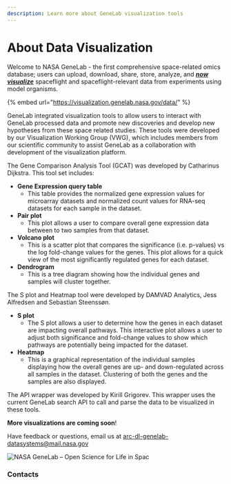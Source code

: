 ```yaml
---
description: Learn more about GeneLab visualization tools
---
```


# About Data Visualization

Welcome to NASA GeneLab - the first comprehensive space-related omics database; users can upload, download, share, store, analyze, and [_**now visualize**_](https://visualization.genelab.nasa.gov/data/) spaceflight and spaceflight-relevant data from experiments using model organisms.

{% embed url="https://visualization.genelab.nasa.gov/data/" %}

GeneLab integrated visualization tools to allow users to interact with GeneLab processed data and promote new discoveries and develop new hypotheses from these space related studies. These tools were developed by our Visualization Working Group (VWG), which includes members from our scientific community to assist GeneLab as a collaboration with development of the visualization platform.

The Gene Comparison Analysis Tool (GCAT) was developed by Catharinus Dijkstra. This tool set includes:

* **Gene Expression query table**
  * This table provides the normalized gene expression values for microarray datasets and normalized count values for RNA-seq datasets for each sample in the dataset.
* **Pair plot**
  * This plot allows a user to compare overall gene expression data between to two samples from that dataset.&#x20;
* **Volcano plot**
  * This is a scatter plot that compares the significance (i.e. p-values) vs the log fold-change values for the genes. This plot allows for a quick view of the most significantly regulated genes for each dataset.
* **Dendrogram**
  * This is a tree diagram showing how the individual genes and samples will cluster together.

The S plot and Heatmap tool were developed by DAMVAD Analytics, Jess Alfredsen and Sebastian Steenssøn.

* **S plot**
  * The S plot allows a user to determine how the genes in each dataset are impacting overall pathways. This interactive plot allows a user to adjust both significance and fold-change values to show which pathways are potentially being impacted for the dataset.
* **Heatmap**
  * This is a graphical representation of the individual samples displaying how the overall genes are up- and down-regulated across all samples in the dataset. Clustering of both the genes and the samples are also displayed.

The API wrapper was developed by Kirill Grigorev. This wrapper uses the current GeneLab search API to call and parse the data to be visualized in these tools.&#x20;

**More visualizations are coming soon**!

Have feedback or questions, email us at [arc-dl-genelab-datasystems@mail.nasa.gov](mailto:arc-dl-genelab-datasystems@mail.nasa.gov)

![NASA GeneLab – Open Science for Life in Spac](.gitbook/assets/GeneLab\_patch.png)

### Contacts
